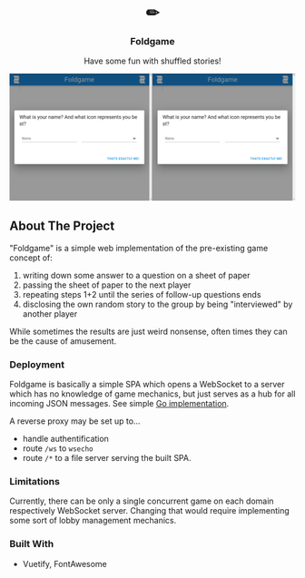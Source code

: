 <div align="center">
  <h1 href="https://github.com/joshmue/foldgame">
    ✏
  </h1>
  <h3 align="center">Foldgame</h3>
  <p align="center">
    Have some fun with shuffled stories!
  </p>
</div>

![Kind of looks like this](./imgs/peek.gif)

## About The Project

"Foldgame" is a simple web implementation of the pre-existing game concept of:

1. writing down some answer to a question on a sheet of paper
2. passing the sheet of paper to the next player
3. repeating steps 1+2 until the series of follow-up questions ends
4. disclosing the own random story to the group by being "interviewed" by another player

While sometimes the results are just weird nonsense, often times they can be
the cause of amusement.

### Deployment

Foldgame is basically a simple SPA which opens a WebSocket to a server which
has no knowledge of game mechanics, but just serves as a hub for all incoming
JSON messages. See simple [Go implementation](./wsecho).

A reverse proxy may be set up to...
- handle authentification
- route `/ws` to `wsecho`
- route `/*` to a file server serving the built SPA.

### Limitations

Currently, there can be only a single concurrent game on each domain respectively WebSocket server.
Changing that would require implementing some sort of lobby management mechanics.

### Built With

* Vuetify, FontAwesome
